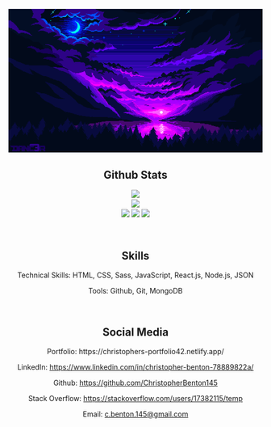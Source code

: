 <p align="center">
  <img src="https://github.com/ChristopherBenton145/ChristopherBenton145/blob/main/images/github-background.gif" />
</p>

<h2 align="center">Github Stats</h2>
<p align="center">
  <img src="https://github-readme-stats.vercel.app/api?username=ChristopherBenton145&show_icons=true&theme=radical&line_height=25" />
  <br />
  <img src="https://github-readme-streak-stats.herokuapp.com/?user=ChristopherBenton145&show_icons=true&locale=en&layout=compact&theme=radical&line_height=0" />
  </br />
  <img src="https://badges.pufler.dev/visits/ChristopherBenton145/ChristopherBenton145" />
  <img src="https://badges.pufler.dev/repos/ChristopherBenton145" />
  <img src="https://badges.pufler.dev/commits/monthly/ChristopherBenton145" />
</p>

<br />

<h2 align="center">Skills</h2>
<p align="center">Technical Skills: HTML, CSS, Sass, JavaScript, React.js, Node.js, JSON</p>
<p align="center">Tools: Github, Git, MongoDB</p>

<br />

<h2 align="center">Social Media</h2>
<p align="center">Portfolio: <a>https://christophers-portfolio42.netlify.app<a/>/</p>
<p align="center">LinkedIn: <a href="https://www.linkedin.com/in/christopher-benton-78889822a/">https://www.linkedin.com/in/christopher-benton-78889822a/<a/></p>
<p align="center">Github: <a href="https://github.com/ChristopherBenton145">https://github.com/ChristopherBenton145<a/></p>
<p align="center">Stack Overflow: <a href="https://stackoverflow.com/users/17382115/temp">https://stackoverflow.com/users/17382115/temp<a/></p>
<p align="center">Email: <a href="mailto: c.benton.145@gmail.com">c.benton.145@gmail.com<a/></p>
